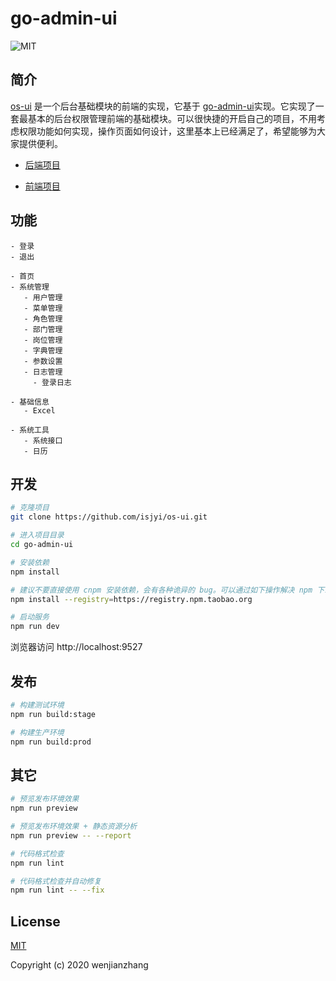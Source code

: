 # go-admin-ui


![MIT](https://img.shields.io/github/license/mashape/apistatus.svg)

## 简介

[os-ui](https://github.com/isjyi/os-ui) 是一个后台基础模块的前端的实现，它基于 [go-admin-ui](https://github.com/go-admin-team/go-admin-ui)实现。它实现了一套最基本的后台权限管理前端的基础模块。可以很快捷的开启自己的项目，不用考虑权限功能如何实现，操作页面如何设计，这里基本上已经满足了，希望能够为大家提供便利。

<!-- - [在线预览](http://www.zhangwj.com/#/login) -->

- [后端项目](https://github.com/isjyi/os)

- [前端项目](https://github.com/isjyi/os-ui)



## 功能

```
- 登录
- 退出

- 首页
- 系统管理
   - 用户管理
   - 菜单管理
   - 角色管理
   - 部门管理
   - 岗位管理
   - 字典管理
   - 参数设置
   - 日志管理
     - 登录日志

- 基础信息
   - Excel

- 系统工具
   - 系统接口
   - 日历

```

## 开发

```bash
# 克隆项目
git clone https://github.com/isjyi/os-ui.git

# 进入项目目录
cd go-admin-ui

# 安装依赖
npm install

# 建议不要直接使用 cnpm 安装依赖，会有各种诡异的 bug。可以通过如下操作解决 npm 下载速度慢的问题
npm install --registry=https://registry.npm.taobao.org

# 启动服务
npm run dev
```

浏览器访问 http://localhost:9527

## 发布

```bash
# 构建测试环境
npm run build:stage

# 构建生产环境
npm run build:prod
```

## 其它

```bash
# 预览发布环境效果
npm run preview

# 预览发布环境效果 + 静态资源分析
npm run preview -- --report

# 代码格式检查
npm run lint

# 代码格式检查并自动修复
npm run lint -- --fix
```


<!-- ## 在线预览

[在线 Demo](http://www.zhangwj.com/#/login) -->


## License

[MIT](https://github.com/wenjianzhang/go-admin-ui/blob/master/LICENSE)

Copyright (c) 2020 wenjianzhang
